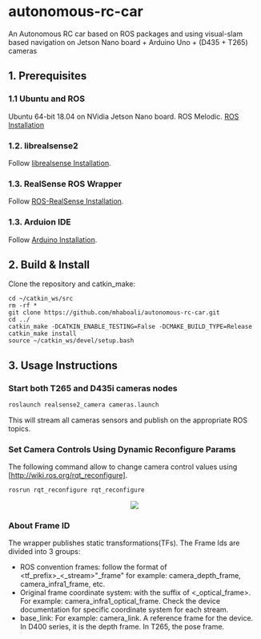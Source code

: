 # autonomous-rc-car
An Autonomous RC car based on ROS packages and using visual-slam based navigation on Jetson Nano board + Arduino Uno + (D435 + T265) cameras

## 1. Prerequisites
### 1.1 **Ubuntu** and **ROS**
Ubuntu 64-bit 18.04 on NVidia Jetson Nano board.
ROS Melodic. [ROS Installation](https://github.com/JetsonHacksNano/installROS)

### 1.2. **librealsense2**
Follow [librealsense Installation](https://github.com/JetsonHacksNano/installLibrealsense).

### 1.3. **RealSense ROS Wrapper**
Follow [ROS-RealSense Installation](https://github.com/JetsonHacksNano/installRealSenseROS).

### 1.3. **Arduion IDE**
Follow [Arduino Installation](https://github.com/JetsonHacksNano/installArduinoIDE).

## 2. Build & Install
Clone the repository and catkin_make:

```
cd ~/catkin_ws/src
rm -rf *
git clone https://github.com/mhaboali/autonomous-rc-car.git
cd ../
catkin_make -DCATKIN_ENABLE_TESTING=False -DCMAKE_BUILD_TYPE=Release
catkin_make install
source ~/catkin_ws/devel/setup.bash
```

## 3. Usage Instructions

### Start both T265 and D435i cameras nodes

```bash
roslaunch realsense2_camera cameras.launch
```

This will stream all cameras sensors and publish on the appropriate ROS topics.

### Set Camera Controls Using Dynamic Reconfigure Params
The following command allow to change camera control values using [http://wiki.ros.org/rqt_reconfigure].
```bash
rosrun rqt_reconfigure rqt_reconfigure
```
<p align="center"><img src="https://user-images.githubusercontent.com/40540281/55330573-065d8600-549a-11e9-996a-5d193cbd9a93.PNG" /></p>

### About Frame ID
The wrapper publishes static transformations(TFs). The Frame Ids are divided into 3 groups:
- ROS convention frames: follow the format of <tf_prefix>\_<\_stream>"\_frame" for example: camera_depth_frame, camera_infra1_frame, etc.
- Original frame coordinate system: with the suffix of <\_optical_frame>. For example: camera_infra1_optical_frame. Check the device documentation for specific coordinate system for each stream.
- base_link: For example: camera_link. A reference frame for the device. In D400 series, it is the depth frame. In T265, the pose frame.

